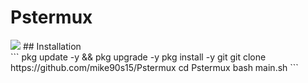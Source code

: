 # Pstermux
<div>
<img src="https://user-images.githubusercontent.com/82988362/138109726-70cffbe4-6602-4f1e-8d74-6d8d4723b253.jpg"/>
## Installation
</div>
```
pkg update -y && pkg upgrade -y
pkg install -y git
git clone https://github.com/mike90s15/Pstermux
cd Pstermux
bash main.sh
```
